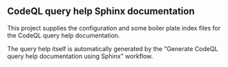 CodeQL query help Sphinx documentation
--------------------------------------

This project supplies the configuration and some boiler plate
index files for the CodeQL query help documentation.

The query help itself is automatically generated by the 
"Generate CodeQL query help documentation using Sphinx" workflow.